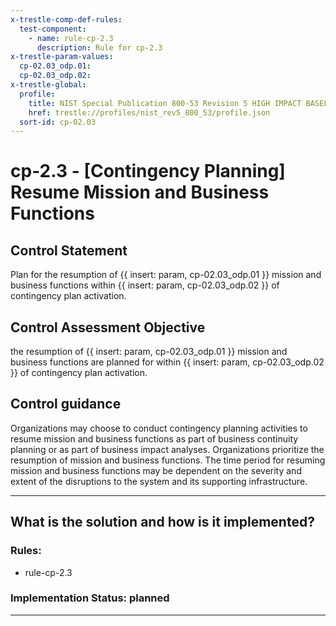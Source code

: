 ```yaml
---
x-trestle-comp-def-rules:
  test-component:
    - name: rule-cp-2.3
      description: Rule for cp-2.3
x-trestle-param-values:
  cp-02.03_odp.01:
  cp-02.03_odp.02:
x-trestle-global:
  profile:
    title: NIST Special Publication 800-53 Revision 5 HIGH IMPACT BASELINE
    href: trestle://profiles/nist_rev5_800_53/profile.json
  sort-id: cp-02.03
---
```


# cp-2.3 - \[Contingency Planning\] Resume Mission and Business Functions

## Control Statement

Plan for the resumption of {{ insert: param, cp-02.03_odp.01 }} mission and business functions within {{ insert: param, cp-02.03_odp.02 }} of contingency plan activation.

## Control Assessment Objective

the resumption of {{ insert: param, cp-02.03_odp.01 }} mission and business functions are planned for within {{ insert: param, cp-02.03_odp.02 }} of contingency plan activation.

## Control guidance

Organizations may choose to conduct contingency planning activities to resume mission and business functions as part of business continuity planning or as part of business impact analyses. Organizations prioritize the resumption of mission and business functions. The time period for resuming mission and business functions may be dependent on the severity and extent of the disruptions to the system and its supporting infrastructure.

______________________________________________________________________

## What is the solution and how is it implemented?

<!-- For implementation status enter one of: implemented, partial, planned, alternative, not-applicable -->

<!-- Note that the list of rules under ### Rules: is read-only and changes will not be captured after assembly to JSON -->

<!-- Add control implementation description here for control: cp-2.3 -->

### Rules:

  - rule-cp-2.3

### Implementation Status: planned

______________________________________________________________________
